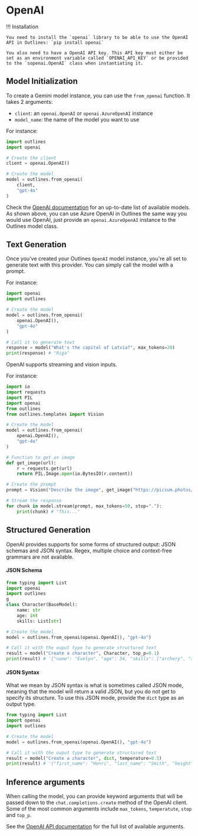 # OpenAI

!!! Installation

    You need to install the `openai` library to be able to use the OpenAI API in Outlines: `pip install openai`

    You also need to have a OpenAI API key. This API key must either be set as an environment variable called `OPENAI_API_KEY` or be provided to the `sopenai.OpenAI` class when instantiating it.

## Model Initialization

To create a Gemini model instance, you can use the `from_openai` function. It takes 2 arguments:
- `client`: an `openai.OpenAI` or `openai.AzureOpenAI` instance
- `model_name`: the name of the model you want to use

For instance:

```python
import outlines
import openai

# Create the client
client = openai.OpenAI()

# Create the model
model = outlines.from_openai(
    client,
    "gpt-4o"
)
```

Check the [OpenAI documentation](https://platform.openai.com/docs/models) for an up-to-date list of available models. As shown above, you can use Azure OpenAI in Outlines the same way you would use OpenAI, just provide an `openai.AzureOpenAI` instance to the Outlines model class.

## Text Generation

Once you've created your Outlines `OpenAI` model instance, you're all set to generate text with this provider. You can simply call the model with a prompt.

For instance:

```python
import openai
import outlines

# Create the model
model = outlines.from_openai(
    openai.OpenAI(),
    "gpt-4o"
)

# Call it to generate text
response = model("What's the capital of Latvia?", max_tokens=20)
print(response) # "Riga"
```

OpenAI supports streaming and vision inputs.

For instance:

```python
import io
import requests
import PIL
import openai
from outlines
from outlines.templates import Vision

# Create the model
model = outlines.from_openai(
    openai.OpenAI(),
    "gpt-4o"
)

# Function to get an image
def get_image(url):
    r = requests.get(url)
    return PIL.Image.open(io.BytesIO(r.content))

# Create the prompt
prompt = Vision("Describe the image", get_image("https://picsum.photos/id/237/400/300"))

# Stream the response
for chunk in model.stream(prompt, max_tokens=50, stop="."):
    print(chunk) # "This..."
```

## Structured Generation

OpenAI provides supports for some forms of structured output: JSON schemas and JSON syntax. Regex, multiple choice and context-free grammars are not available.

#### JSON Schema

```python
from typing import List
import openai
import outlines
g
class Character(BaseModel):
    name: str
    age: int
    skills: List[str]

# Create the model
model = outlines.from_openai(openai.OpenAI(), "gpt-4o")

# Call it with the ouput type to generate structured text
result = model("Create a character", Character, top_p=0.1)
print(result) # '{"name": "Evelyn", "age": 34, "skills": ["archery", "stealth", "alchemy"]}'
```

#### JSON Syntax

What we mean by JSON syntax is what is sometimes called JSON mode, meaning that the model will return a valid JSON, but you do not get to specify its structure. To use this JSON mode, provide the `dict` type as an output type.

```python
from typing import List
import openai
import outlines

# Create the model
model = outlines.from_openai(openai.OpenAI(), "gpt-4o")

# Call it with the ouput type to generate structured text
result = model("Create a character", dict, temperature=0.5)
print(result) # '{"first_name": "Henri", "last_name": "Smith", "height": "170"}'
```

## Inference arguments

When calling the model, you can provide keyword arguments that will be passed down to the `chat.completions.create` method of the OpenAI client. Some of the most common arguments include `max_tokens`, `temperatute`, `stop` and `top_p`.

See the [OpenAI API documentation](http://platform.openai.com/docs/api-reference/chat/create) for the full list of available arguments.

